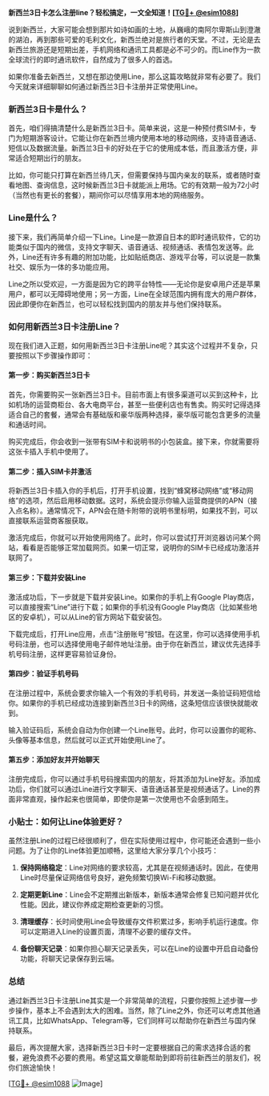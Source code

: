 **新西兰3日卡怎么注册line？轻松搞定，一文全知道！[[TG💪+ @esim1088](https://t.me/s/esim1088)]**

说到新西兰，大家可能会想到那片如诗如画的土地，从巍峨的南阿尔卑斯山到澄澈的湖泊，再到那些可爱的毛利文化，新西兰绝对是旅行者的天堂。不过，无论是去新西兰旅游还是短期出差，手机网络和通讯工具都是必不可少的。而Line作为一款全球流行的即时通讯软件，自然成为了很多人的首选。

如果你准备去新西兰，又想在那边使用Line，那么这篇攻略就非常有必要了。我们今天就来详细聊聊如何通过新西兰3日卡注册并正常使用Line。

### 新西兰3日卡是什么？

首先，咱们得搞清楚什么是新西兰3日卡。简单来说，这是一种预付费SIM卡，专门为短期游客设计。它能让你在新西兰境内使用本地的移动网络，支持语音通话、短信以及数据流量。新西兰3日卡的好处在于它的使用成本低，而且激活方便，非常适合短期出行的朋友。

比如，你可能只打算在新西兰待几天，但需要保持与国内亲友的联系，或者随时查看地图、查询信息，这时候新西兰3日卡就能派上用场。它的有效期一般为72小时（当然也有更长的套餐），期间你可以尽情享用本地的网络服务。

### Line是什么？

接下来，我们再简单介绍一下Line。Line是一款源自日本的即时通讯软件，它的功能类似于国内的微信，支持文字聊天、语音通话、视频通话、表情包发送等。此外，Line还有许多有趣的附加功能，比如贴纸商店、游戏平台等，可以说是一款集社交、娱乐为一体的多功能应用。

Line之所以受欢迎，一方面是因为它的跨平台特性——无论你是安卓用户还是苹果用户，都可以无障碍地使用；另一方面，Line在全球范围内拥有庞大的用户群体，因此即便你在新西兰，也可以轻松找到国内的朋友并与他们保持联系。

### 如何用新西兰3日卡注册Line？

现在我们进入正题，如何用新西兰3日卡注册Line呢？其实这个过程并不复杂，只要按照以下步骤操作即可：

#### 第一步：购买新西兰3日卡

首先，你需要购买一张新西兰3日卡。目前市面上有很多渠道可以买到这种卡，比如机场的运营商柜台、各大电商平台，甚至一些便利店也有售卖。购买时记得选择适合自己的套餐，通常会有基础版和豪华版两种选择，豪华版可能包含更多的流量和通话时间。

购买完成后，你会收到一张带有SIM卡和说明书的小包装盒。接下来，你就需要将这张卡插入手机中使用了。

#### 第二步：插入SIM卡并激活

将新西兰3日卡插入你的手机后，打开手机设置，找到“蜂窝移动网络”或“移动网络”的选项，然后启用移动数据。这时，系统会提示你输入运营商提供的APN（接入点名称）。通常情况下，APN会在随卡附带的说明书里标明，如果找不到，可以直接联系运营商客服获取。

激活完成后，你就可以开始使用网络了。此时，你可以尝试打开浏览器访问某个网站，看看是否能够正常加载网页。如果一切正常，说明你的SIM卡已经成功激活并联网了。

#### 第三步：下载并安装Line

激活成功后，下一步就是下载并安装Line。如果你的手机上有Google Play商店，可以直接搜索“Line”进行下载；如果你的手机没有Google Play商店（比如某些地区的安卓机），可以从Line的官方网站下载安装包。

下载完成后，打开Line应用，点击“注册账号”按钮。在这里，你可以选择使用手机号码注册，也可以选择使用电子邮件地址注册。由于你在新西兰，建议优先选择手机号码注册，这样更容易验证身份。

#### 第四步：验证手机号码

在注册过程中，系统会要求你输入一个有效的手机号码，并发送一条验证码短信给你。如果你的手机已经成功连接到新西兰3日卡的网络，这条短信应该很快就能收到。

输入验证码后，系统会自动为你创建一个Line账号。此时，你可以设置你的昵称、头像等基本信息，然后就可以正式开始使用Line了。

#### 第五步：添加好友并开始聊天

注册完成后，你可以通过手机号码搜索国内的朋友，将其添加为Line好友。添加成功后，你们就可以通过Line进行文字聊天、语音通话甚至是视频通话了。Line的界面非常直观，操作起来也很简单，即使你是第一次使用也不会感到陌生。

### 小贴士：如何让Line体验更好？

虽然注册Line的过程已经很顺利了，但在实际使用过程中，你可能还会遇到一些小问题。为了让你的Line体验更加顺畅，这里给大家分享几个小技巧：

1. **保持网络稳定**：Line对网络的要求较高，尤其是在视频通话时。因此，在使用Line时尽量保证网络信号良好，避免频繁切换Wi-Fi和移动数据。
   
2. **定期更新Line**：Line会不定期推出新版本，新版本通常会修复已知问题并优化性能。因此，建议你养成定期检查更新的习惯。

3. **清理缓存**：长时间使用Line会导致缓存文件积累过多，影响手机运行速度。你可以定期进入Line的设置页面，清理不必要的缓存文件。

4. **备份聊天记录**：如果你担心聊天记录丢失，可以在Line的设置中开启自动备份功能，将聊天记录保存到云端。

### 总结

通过新西兰3日卡注册Line其实是一个非常简单的流程，只要你按照上述步骤一步步操作，基本上不会遇到太大的困难。当然，除了Line之外，你还可以考虑其他通讯工具，比如WhatsApp、Telegram等，它们同样可以帮助你在新西兰与国内保持联系。

最后，再次提醒大家，选择新西兰3日卡时一定要根据自己的需求选择合适的套餐，避免浪费不必要的费用。希望这篇文章能帮助到即将前往新西兰的朋友们，祝你们旅途愉快！

[[TG💪+ @esim1088](https://t.me/s/esim1088) ![Image](https://i.postimg.cc/4NQfJmqS/Snipaste-2025-05-13-00-14-12.png)]